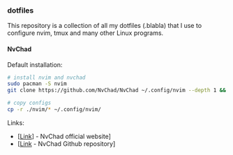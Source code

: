 ### dotfiles
This repository is a collection of all my dotfiles (.blabla) 
that I use to configure nvim, tmux and many other Linux programs.  

#### NvChad
Default installation:
```bash
# install nvim and nvchad
sudo pacman -S nvim 
git clone https://github.com/NvChad/NvChad ~/.config/nvim --depth 1 && nvim

# copy configs
cp -r ./nvim/* ~/.config/nvim/
```
  
Links:
* [[Link](https://nvchad.com)] - NvChad official website]
* [[Link](https://github.com/NvChad/NvChad) - NvChad Github repository]


